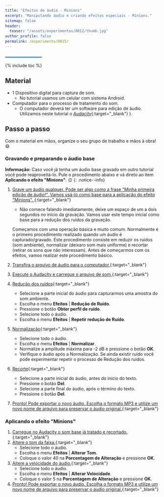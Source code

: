 ```yaml
---
title: "Efeitos de áudio - Minions"
excerpt: "Manipulando áudio e criando efeitos especiais - Minions."
sitemap: false 
header: 
  teaser: "/assets/experimentos/0012/thumb.jpg" 
author_profile: false
permalink: /experimento/0015/
---
```

![Linha separadora](/assets/images/line.jpg)

{% include toc %}

## Material
* 1 Dispositivo digital para captura de som.
  - No tutorial usamos um celular com sistema Android.
* Computador para o processo de tratamento do som. 
  * O computador deverá ter um software para edição de áudio. Utilizamos neste tutorial o [*Audacity*](https://www.audacityteam.org/download/){:target="_blank"} ).

## Passo a passo
Com o material em mãos, organize o seu grupo de trabalho e mãos à obra! :smile:

### Gravando e preparando o áudio base

**Informação:** Caso você já tenha um áudio base gravado em outro tutorial você pode reaproveitá-lo. Pule o procedimento abaixo e vá direto ao item **Aplicando o efeito "Minions"**. :wink:
{: .notice--info}

1. [Grave um áudio qualquer. Pode ser algo como a frase "Minha primeira edição de áudio!". Vamos usá-lo como base para a aplicação do efeito "Minions". ](https://youtu.be/vxsp198lIfQ){:target="_blank"}
   - Não comece falando imediatamente, deixe um espaço de um a dois segundos no início da gravação. Vamos usar este tempo inicial como base para a redução dos ruídos da gravação. 

   Começamos com uma operação básica e muito comum. Normalmente é o primeiro procedimento realizado quando um áudio é capturado/gravado. Este procedimento consiste em reduzir os ruídos (som ambiente), normalizar (deixaro som mais uniforme) e recortar (retirar os sons que não interessam). Antes de começarmos com os efeitos, vamos realizar este procedimento básico.

1. [Transfira o arquivo de áudio para o computador.](https://youtu.be/vxsp198lIfQ?t=29s){:target="_blank"}
1. [Execute o Audacity e carregue o arquivo de som.](https://youtu.be/vxsp198lIfQ?t=53s){:target="_blank"}
1. [Redução dos ruídos](https://youtu.be/vxsp198lIfQ?t=1m12s){:target="_blank"}
    - Selecione a parte inicial do áudio para capturarmos uma amostra do som ambiente.
    - Escolha o menu **Efeitos** &#124; **Redução de Ruído**.
    - Pressione o botão **Obter perfil de ruído**.
    - Selecione todo o áudio.
    - Escolha o menu **Efeitos** &#124; **Repetir redução de Ruído**.
 1. [Normalização](https://youtu.be/vxsp198lIfQ?t=1m30s){:target="_blank"}
    - Selecione todo o áudio.
    - Escolha o menu **Efeitos** &#124; **Normalizar**.
    - Normalize a amplitude máxima para -2 dB e pressione o botão **OK**.
    - Verifique o áudio após a Normalização. Se ainda existir ruído você pode experimentar repetir o processo de Redução dos ruídos.
1. [Recorte](https://youtu.be/vxsp198lIfQ?t=1m56s){:target="_blank"}
    - Selecione a parte inicial do áudio, antes do início do texto. 
    - Pressione o botão **Del**.
    - Selecione a parte final do áudio, após o término do texto.
    - Pressione o botão **Del**.
1. [Pronto! Pode exportar o novo áudio. Escolha o formato MP3 e utilize um novo nome de arquivo para preservar o áudio original.](https://youtu.be/vxsp198lIfQ?t=2m05s){:target="_blank"}

### Aplicando o efeito "Minions"
1. [Carregue no Audacity o som base já tratado e recortado.](https://youtu.be/vxsp198lIfQ?t=2m29s){:target="_blank"}
1. [Altere o tom da faixa.](https://youtu.be/vxsp198lIfQ?t=2m41s){:target="_blank"}
   - Selecione todo o áudio.
   - Escolha o menu **Efeitos** &#124; **Alterar Tom**.
   - Coloque o valor 40 na **Porcentagem de Alteração** e pressione **OK**.
1. [Altere a velocidade do áudio.](https://youtu.be/vxsp198lIfQ?t=2m51s){:target="_blank"}
   - Selecione todo o áudio.
   - Escolha o menu **Efeitos** &#124; **Alterar Velocidade**.
   - Coloque o valor 5 na **Porcentagem de Alteração** e pressione **OK**.
1. [Pronto! Pode exportar o novo áudio. Escolha o formato MP3 e utilize um novo nome de arquivo para preservar o áudio original.](https://youtu.be/vxsp198lIfQ?t=3m0s){:target="_blank"}